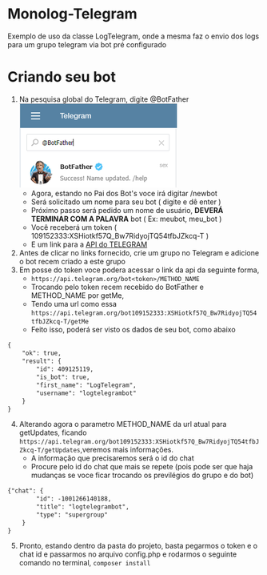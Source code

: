 # Monolog-Telegram
Exemplo de uso da classe LogTelegram, onde  a mesma faz o envio dos logs para um grupo telegram via bot pré configurado

# Criando seu bot
1. Na pesquisa global do Telegram, digite @BotFather
![](BotFather.png)
    - Agora, estando no Pai dos Bot's voce irá digitar /newbot
    - Será solicitado um nome para seu bot ( digite e dê enter )
    - Próximo passo será pedido um nome de usuário, **DEVERÁ TERMINAR COM A PALAVRA** bot ( Ex: meubot, meu_bot )
    - Você receberá um token ( 109152333:XSHiotkf57Q_Bw7RidyojTQ54tfbJZkcq-T )
    - E um link para a [API do TELEGRAM](https://core.telegram.org/bots/api)
2. Antes de clicar no links fornecido, crie um grupo no Telegram e adicione o bot recem criado a este grupo    
3. Em posse do token voce podera acessar o link da api da seguinte forma,
    - ```https://api.telegram.org/bot<token>/METHOD_NAME```
    - Trocando <token> pelo token recem recebido do BotFather e METHOD_NAME por getMe,
    - Tendo uma url como essa ```https://api.telegram.org/bot109152333:XSHiotkf57Q_Bw7RidyojTQ54tfbJZkcq-T/getMe```
    - Feito isso, poderá ser visto os dados de seu bot, como abaixo
```
{
    "ok": true,
    "result": {
        "id": 409125119,
        "is_bot": true,
        "first_name": "LogTelegram",
        "username": "logtelegrambot"
    }
}
```
    
4. Alterando agora o parametro METHOD_NAME da url atual para getUpdates, ficando  ```https://api.telegram.org/bot109152333:XSHiotkf57Q_Bw7RidyojTQ54tfbJZkcq-T/getUpdates```,veremos mais informações.
    - A informação que precisaremos será o id do chat
    - Procure pelo id do chat que mais se repete (pois pode ser que haja mudanças se voce ficar trocando os previlégios do grupo e do bot)
```
{"chat": {
        "id": -1001266140188,
        "title": "logtelegrambot",
        "type": "supergroup"
    }
}
```
    
5. Pronto, estando dentro da pasta do projeto, basta pegarmos o token e o chat id e passarmos no arquivo config.php e rodarmos o seguinte comando no terminal, 
```composer install```


